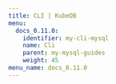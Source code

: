 ```yaml
---
title: CLI | KubeDB
menu:
  docs_0.11.0:
    identifier: my-cli-mysql
    name: Cli
    parent: my-mysql-guides
    weight: 45
menu_name: docs_0.11.0
---
```

